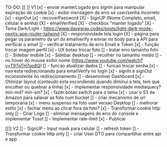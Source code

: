 TO-DO:
[[ ]] V1
[x] - enviar manterLogado pro signIn para manipular expiração do cookie
[x] - exibir mensagem de erro se user/senha incorreto
[x] - signOut
[x] - recoverPassword
[X] - SignUP (Nome Completo, email, celular e senha) 
[X] - emailVerified
[X] - checkbox "manter logado"
[X] - Tema Dark/Light - https://www.davegray.codes/posts/light-dark-mode-nextjs-app-router-tailwind
[X] - responsividade tela login 
[X] - pagina para pegar os parametro da url do emailverify e enviar no body para a API para verificar o email
  [] - verificar tratamento de erro Email e Token
[x] - função trocar imagem perfil
  [x] - UX botao trocar foto
  [] - tratar erro tamanho foto
[] - Sidebar mobile
[x] - Sidebar desktop 
  [] - recolher no tamanho medio
  [] - no hover do mouse exibir nome (https://www.youtube.com/watch?v=T9TnTH7gp8Q)
[] - funcao atualizar dados
[] - funcao trocar senha
[x] - nao esta redirecionando para emailVerify no login
[x] - signIn e signOut inconsistente no redirecionamento
[] - desenvolver Dashboard
  [x] - Otimizar layout (conteudo esta escondendo quando diminui a tela, tem que encolher ou quebrar a linha)
  [x] - implementar responsividade mediaquery? min-md? min-sm?
  [x] - fazer botao switch para o tema
[x] - usar o S3 da Amazon para salavar as foto num bucket
  [] - criar mecanismo de url temporaria
[x] - menu suspenso na foto user versao Desktop
  [] - melhorar estilo
  [x] - fechar menu ao clicar fora da foto?
[x] - Transformar cookie http only
[] - Criar Logo 
[] - eliminar mensagens de erro do console e implementar Toast
[] - Implementar rate-limit
[x] - Publicar

[[]] V2
[] - SignUP - Input mask para celular
[] - refresh token
[] - Transformar cookie http only
[] - criar User DTO para compartilhar entre api e app